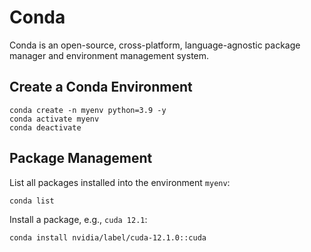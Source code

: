 # Conda

Conda is an open-source, cross-platform, language-agnostic package manager and environment management system.

## Create a Conda Environment

```
conda create -n myenv python=3.9 -y
conda activate myenv
conda deactivate
```

## Package Management

List all packages installed into the environment `myenv`:

```
conda list
```

Install a package, e.g., `cuda 12.1`:

```
conda install nvidia/label/cuda-12.1.0::cuda
```
